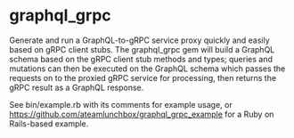 # graphql_grpc

Generate and run a GraphQL-to-gRPC service proxy quickly and easily based on gRPC client stubs.  The graphql_grpc gem will build a GraphQL schema based on the gRPC client stub methods and types; queries and mutations can then be executed on the GraphQL schema which passes the requests on to the proxied gRPC service for processing, then returns the gRPC result as a GraphQL response.

See bin/example.rb with its comments for example usage, or https://github.com/ateamlunchbox/graphql_grpc_example
for a Ruby on Rails-based example.
